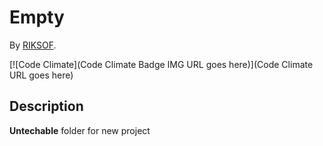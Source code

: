 # Empty
<!-- If you'd like to use a logo instead uncomment this code and remove the text above this line

  ![Logo](URL to logo img file goes here)

-->

By [RIKSOF](https://github.com/RIKSOF).

[![Code Climate](Code Climate Badge IMG URL goes here)](Code Climate URL goes here)

## Description
**Untechable** folder for new project

